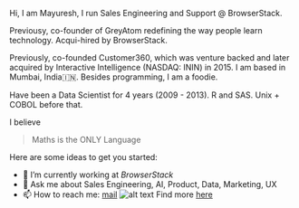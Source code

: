 Hi, I am Mayuresh, I run Sales Engineering and Support @ BrowserStack. 

Previousy, co-founder of GreyAtom redefining the way people learn technology. Acqui-hired by BrowserStack. 

Previously, co-founded Customer360, which was venture backed and later acquired by Interactive Intelligence (NASDAQ: ININ) in 2015. I am based in Mumbai, India🇮🇳.  Besides programming, I am a foodie. 

Have been a Data Scientist for 4 years (2009 - 2013). R and SAS. Unix + COBOL before that.

I believe 
> Maths is the ONLY Language

Here are some ideas to get you started:

- 🔭 I’m currently working at *BrowserStack*
- 💬 Ask me about Sales Engineering, AI, Product, Data, Marketing, UX
- 📫 How to reach me: [mail](mailto:mayuresh@shilotri.com)
![alt text](https://shilotri.com/wp-content/uploads/2025/09/Mayuresh-Shilotri-Skill-Map.jpg)
Find more [here](https://www.shilotri.com)
